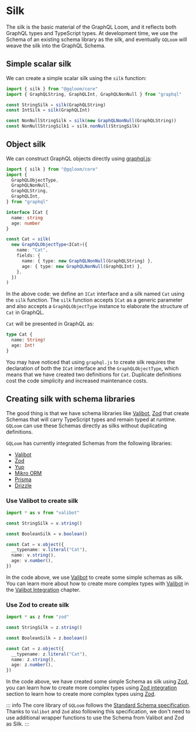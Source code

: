 # Silk

The silk is the basic material of the GraphQL Loom, and it reflects both GraphQL types and TypeScript types.
At development time, we use the Schema of an existing schema library as the silk, and eventually `GQLoom` will weave the silk into the GraphQL Schema.

## Simple scalar silk

We can create a simple scalar silk using the `silk` function:

```ts twoslash
import { silk } from "@gqloom/core"
import { GraphQLString, GraphQLInt, GraphQLNonNull } from "graphql"

const StringSilk = silk(GraphQLString)
const IntSilk = silk(GraphQLInt)

const NonNullStringSilk = silk(new GraphQLNonNull(GraphQLString))
const NonNullStringSilk1 = silk.nonNull(StringSilk)
```

## Object silk

We can construct GraphQL objects directly using [graphql.js](https://graphql.org/graphql-js/constructing-types/):

```ts twoslash
import { silk } from "@gqloom/core"
import {
  GraphQLObjectType,
  GraphQLNonNull,
  GraphQLString,
  GraphQLInt,
} from "graphql"

interface ICat {
  name: string
  age: number
}

const Cat = silk(
  new GraphQLObjectType<ICat>({
    name: "Cat",
    fields: {
      name: { type: new GraphQLNonNull(GraphQLString) },
      age: { type: new GraphQLNonNull(GraphQLInt) },
    },
  })
)
```

In the above code: we define an `ICat` interface and a silk named `Cat` using the `silk` function.
The `silk` function accepts `ICat` as a generic parameter and also accepts a `GraphQLObjectType` instance to elaborate the structure of `Cat` in GraphQL.

`Cat` will be presented in GraphQL as:

```graphql title="GraphQL Schema"
type Cat {
  name: String!
  age: Int!
}
```

You may have noticed that using `graphql.js` to create silk requires the declaration of both the `ICat` interface and the `GraphQLObjectType`, which means that we have created two definitions for `Cat`.
Duplicate definitions cost the code simplicity and increased maintenance costs.

## Creating silk with schema libraries

The good thing is that we have schema libraries like [Valibot](https://valibot.dev/), [Zod](https://zod.dev/) that create Schemas that will carry TypeScript types and remain typed at runtime.
`GQLoom` can use these Schemas directly as silks without duplicating definitions.

`GQLoom` has currently integrated Schemas from the following libraries:

- [Valibot](./schema/valibot.md)
- [Zod](./schema/zod.md)
- [Yup](./schema/yup.md)
- [Mikro ORM](./schema/mikro-orm.md)
- [Prisma](./schema/prisma.md)
- [Drizzle](./schema/drizzle.md)

### Use Valibot to create silk

```ts twoslash
import * as v from "valibot"

const StringSilk = v.string()

const BooleanSilk = v.boolean()

const Cat = v.object({
  __typename: v.literal("Cat"),
  name: v.string(),
  age: v.number(),
})
```

In the code above, we use [Valibot](https://valibot.dev/) to create some simple schemas as silk. You can learn more about how to create more complex types with [Valibot](https://valibot.dev/) in the [Valibot Integration](./schema/valibot.md) chapter.

### Use Zod to create silk

```ts twoslash
import * as z from "zod"

const StringSilk = z.string()

const BooleanSilk = z.boolean()

const Cat = z.object({
  __typename: z.literal("Cat"),
  name: z.string(),
  age: z.number(),
})
```

In the code above, we have created some simple Schema as silk using [Zod](https://zod.dev/), you can learn how to create more complex types using [Zod integration](./schema/zod.md) section to learn how to create more complex types using [Zod](https://zod.dev/).

::: info
The core library of `GQLoom` follows the [Standard Schema specification](https://github.com/standard-schema/standard-schema). Thanks to `Valibot` and `Zod` also following this specification, we don't need to use additional wrapper functions to use the Schema from Valibot and Zod as Silk.
:::